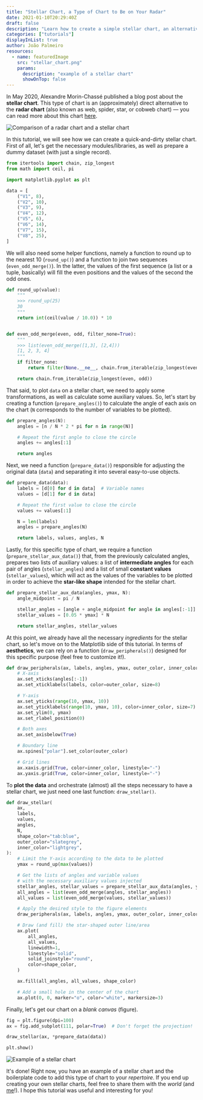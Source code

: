 ```yaml
---
title: "Stellar Chart, a Type of Chart to Be on Your Radar"
date: 2021-01-10T20:29:40Z
draft: false
description: "Learn how to create a simple stellar chart, an alternative to the radar chart."
categories: ["tutorials"]
displayInList: true
author: João Palmeiro
resources:
  - name: featuredImage
    src: "stellar_chart.png"
    params:
      description: "example of a stellar chart"
      showOnTop: false
---
```


In May 2020, Alexandre Morin-Chassé published a blog post about the **stellar chart**. This type of chart is an (approximately) direct alternative to the **radar chart** (also known as web, spider, star, or cobweb chart) — you can read more about this chart [here](https://medium.com/nightingale/the-stellar-chart-an-elegant-alternative-to-radar-charts-ae6a6931a28e).

![Comparison of a radar chart and a stellar chart](radar_stellar_chart.png "teste")

In this tutorial, we will see how we can create a quick-and-dirty stellar chart. First of all, let's get the necessary modules/libraries, as well as prepare a dummy dataset (with just a single record).

```python
from itertools import chain, zip_longest
from math import ceil, pi

import matplotlib.pyplot as plt

data = [
    ("V1", 8),
    ("V2", 10),
    ("V3", 9),
    ("V4", 12),
    ("V5", 6),
    ("V6", 14),
    ("V7", 15),
    ("V8", 25),
]
```

We will also need some helper functions, namely a function to round up to the nearest 10 (`round_up()`) and a function to join two sequences (`even_odd_merge()`). In the latter, the values of the first sequence (a list or a tuple, basically) will fill the even positions and the values of the second the odd ones.

```python
def round_up(value):
    """
    >>> round_up(25)
    30
    """
    return int(ceil(value / 10.0)) * 10


def even_odd_merge(even, odd, filter_none=True):
    """
    >>> list(even_odd_merge([1,3], [2,4]))
    [1, 2, 3, 4]
    """
    if filter_none:
        return filter(None.__ne__, chain.from_iterable(zip_longest(even, odd)))

    return chain.from_iterable(zip_longest(even, odd))
```

That said, to plot `data` on a stellar chart, we need to apply some transformations, as well as calculate some auxiliary values. So, let's start by creating a function (`prepare_angles()`) to calculate the angle of each axis on the chart (`N` corresponds to the number of variables to be plotted).

```python
def prepare_angles(N):
    angles = [n / N * 2 * pi for n in range(N)]

    # Repeat the first angle to close the circle
    angles += angles[:1]

    return angles
```

Next, we need a function (`prepare_data()`) responsible for adjusting the original data (`data`) and separating it into several easy-to-use objects.

```python
def prepare_data(data):
    labels = [d[0] for d in data]  # Variable names
    values = [d[1] for d in data]

    # Repeat the first value to close the circle
    values += values[:1]

    N = len(labels)
    angles = prepare_angles(N)

    return labels, values, angles, N
```

Lastly, for this specific type of chart, we require a function (`prepare_stellar_aux_data()`) that, from the previously calculated angles, prepares two lists of auxiliary values: a list of **intermediate angles** for each pair of angles (`stellar_angles`) and a list of small **constant values** (`stellar_values`), which will act as the values of the variables to be plotted in order to achieve the **star-like shape** intended for the stellar chart.

```python
def prepare_stellar_aux_data(angles, ymax, N):
    angle_midpoint = pi / N

    stellar_angles = [angle + angle_midpoint for angle in angles[:-1]]
    stellar_values = [0.05 * ymax] * N

    return stellar_angles, stellar_values
```

At this point, we already have all the necessary _ingredients_ for the stellar chart, so let's move on to the Matplotlib side of this tutorial. In terms of **aesthetics**, we can rely on a function (`draw_peripherals()`) designed for this specific purpose (feel free to customize it!).

```python
def draw_peripherals(ax, labels, angles, ymax, outer_color, inner_color):
    # X-axis
    ax.set_xticks(angles[:-1])
    ax.set_xticklabels(labels, color=outer_color, size=8)

    # Y-axis
    ax.set_yticks(range(10, ymax, 10))
    ax.set_yticklabels(range(10, ymax, 10), color=inner_color, size=7)
    ax.set_ylim(0, ymax)
    ax.set_rlabel_position(0)

    # Both axes
    ax.set_axisbelow(True)

    # Boundary line
    ax.spines["polar"].set_color(outer_color)

    # Grid lines
    ax.xaxis.grid(True, color=inner_color, linestyle="-")
    ax.yaxis.grid(True, color=inner_color, linestyle="-")
```

To **plot the data** and orchestrate (almost) all the steps necessary to have a stellar chart, we just need one last function: `draw_stellar()`.

```python
def draw_stellar(
    ax,
    labels,
    values,
    angles,
    N,
    shape_color="tab:blue",
    outer_color="slategrey",
    inner_color="lightgrey",
):
    # Limit the Y-axis according to the data to be plotted
    ymax = round_up(max(values))

    # Get the lists of angles and variable values
    # with the necessary auxiliary values injected
    stellar_angles, stellar_values = prepare_stellar_aux_data(angles, ymax, N)
    all_angles = list(even_odd_merge(angles, stellar_angles))
    all_values = list(even_odd_merge(values, stellar_values))

    # Apply the desired style to the figure elements
    draw_peripherals(ax, labels, angles, ymax, outer_color, inner_color)

    # Draw (and fill) the star-shaped outer line/area
    ax.plot(
        all_angles,
        all_values,
        linewidth=1,
        linestyle="solid",
        solid_joinstyle="round",
        color=shape_color,
    )

    ax.fill(all_angles, all_values, shape_color)

    # Add a small hole in the center of the chart
    ax.plot(0, 0, marker="o", color="white", markersize=3)
```

Finally, let's get our chart on a _blank canvas_ (figure).

```python
fig = plt.figure(dpi=100)
ax = fig.add_subplot(111, polar=True)  # Don't forget the projection!

draw_stellar(ax, *prepare_data(data))

plt.show()
```

![Example of a stellar chart](stellar_chart.png)

It's done! Right now, you have an example of a stellar chart and the boilerplate code to add this type of chart to your _repertoire_. If you end up creating your own stellar charts, feel free to share them with the _world_ (and [me](https://twitter.com/joaompalmeiro)!). I hope this tutorial was useful and interesting for you!
